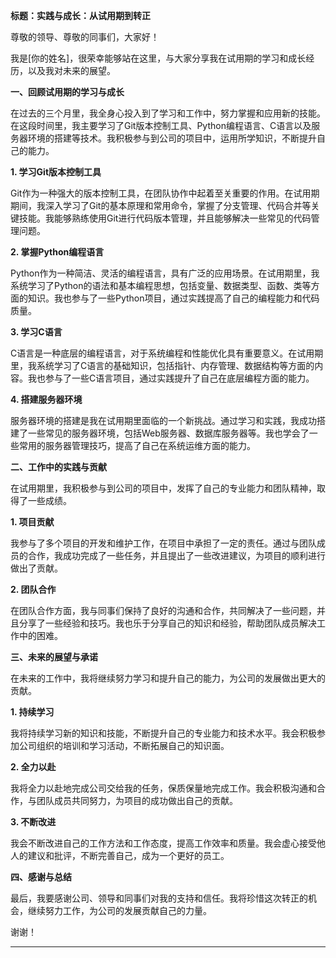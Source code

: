 **标题：实践与成长：从试用期到转正**

尊敬的领导、尊敬的同事们，大家好！

我是[你的姓名]，很荣幸能够站在这里，与大家分享我在试用期的学习和成长经历，以及我对未来的展望。

**一、回顾试用期的学习与成长**

在过去的三个月里，我全身心投入到了学习和工作中，努力掌握和应用新的技能。在这段时间里，我主要学习了Git版本控制工具、Python编程语言、C语言以及服务器环境的搭建等技术。我积极参与到公司的项目中，运用所学知识，不断提升自己的能力。

**1. 学习Git版本控制工具**

Git作为一种强大的版本控制工具，在团队协作中起着至关重要的作用。在试用期期间，我深入学习了Git的基本原理和常用命令，掌握了分支管理、代码合并等关键技能。我能够熟练使用Git进行代码版本管理，并且能够解决一些常见的代码管理问题。

**2. 掌握Python编程语言**

Python作为一种简洁、灵活的编程语言，具有广泛的应用场景。在试用期里，我系统学习了Python的语法和基本编程思想，包括变量、数据类型、函数、类等方面的知识。我也参与了一些Python项目，通过实践提高了自己的编程能力和代码质量。

**3. 学习C语言**

C语言是一种底层的编程语言，对于系统编程和性能优化具有重要意义。在试用期里，我系统学习了C语言的基础知识，包括指针、内存管理、数据结构等方面的内容。我也参与了一些C语言项目，通过实践提升了自己在底层编程方面的能力。

**4. 搭建服务器环境**

服务器环境的搭建是我在试用期里面临的一个新挑战。通过学习和实践，我成功搭建了一些常见的服务器环境，包括Web服务器、数据库服务器等。我也学会了一些常用的服务器管理技巧，提高了自己在系统运维方面的能力。

**二、工作中的实践与贡献**

在试用期里，我积极参与到公司的项目中，发挥了自己的专业能力和团队精神，取得了一些成绩。

**1. 项目贡献**

我参与了多个项目的开发和维护工作，在项目中承担了一定的责任。通过与团队成员的合作，我成功完成了一些任务，并且提出了一些改进建议，为项目的顺利进行做出了贡献。

**2. 团队合作**

在团队合作方面，我与同事们保持了良好的沟通和合作，共同解决了一些问题，并且分享了一些经验和技巧。我也乐于分享自己的知识和经验，帮助团队成员解决工作中的困难。

**三、未来的展望与承诺**

在未来的工作中，我将继续努力学习和提升自己的能力，为公司的发展做出更大的贡献。

**1. 持续学习**

我将持续学习新的知识和技能，不断提升自己的专业能力和技术水平。我会积极参加公司组织的培训和学习活动，不断拓展自己的知识面。

**2. 全力以赴**

我将全力以赴地完成公司交给我的任务，保质保量地完成工作。我会积极沟通和合作，与团队成员共同努力，为项目的成功做出自己的贡献。

**3. 不断改进**

我会不断改进自己的工作方法和工作态度，提高工作效率和质量。我会虚心接受他人的建议和批评，不断完善自己，成为一个更好的员工。

**四、感谢与总结**

最后，我要感谢公司、领导和同事们对我的支持和信任。我将珍惜这次转正的机会，继续努力工作，为公司的发展贡献自己的力量。

谢谢！

--- 